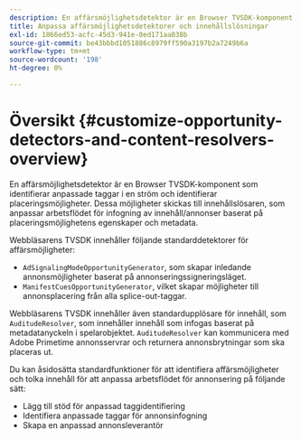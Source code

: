 ```yaml
---
description: En affärsmöjlighetsdetektor är en Browser TVSDK-komponent som identifierar anpassade taggar i en ström och identifierar placeringsmöjligheter. Dessa möjligheter skickas till innehållslösaren, som anpassar arbetsflödet för infogning av innehåll/annonser baserat på placeringsmöjlighetens egenskaper och metadata.
title: Anpassa affärsmöjlighetsdetektorer och innehållslösningar
exl-id: 1866ed53-acfc-45d3-941e-0ed171aa038b
source-git-commit: be43bbbd1051886c8979ff590a3197b2a7249b6a
workflow-type: tm+mt
source-wordcount: '198'
ht-degree: 0%

---
```


# Översikt {#customize-opportunity-detectors-and-content-resolvers-overview}

En affärsmöjlighetsdetektor är en Browser TVSDK-komponent som identifierar anpassade taggar i en ström och identifierar placeringsmöjligheter. Dessa möjligheter skickas till innehållslösaren, som anpassar arbetsflödet för infogning av innehåll/annonser baserat på placeringsmöjlighetens egenskaper och metadata.

Webbläsarens TVSDK innehåller följande standarddetektorer för affärsmöjligheter:

* `AdSignalingModeOpportunityGenerator`, som skapar inledande annonsmöjligheter baserat på annonseringssigneringsläget.
* `ManifestCuesOpportunityGenerator`, vilket skapar möjligheter till annonsplacering från alla splice-out-taggar.

Webbläsarens TVSDK innehåller även standardupplösare för innehåll, som `AuditudeResolver`, som innehåller innehåll som infogas baserat på metadatanyckeln i spelarobjektet. `AuditudeResolver` kan kommunicera med Adobe Primetime annonsservrar och returnera annonsbrytningar som ska placeras ut.

Du kan åsidosätta standardfunktioner för att identifiera affärsmöjligheter och tolka innehåll för att anpassa arbetsflödet för annonsering på följande sätt:

* Lägg till stöd för anpassad taggidentifiering
* Identifiera anpassade taggar för annonsinfogning
* Skapa en anpassad annonsleverantör
